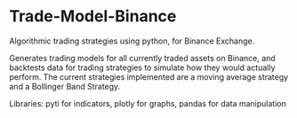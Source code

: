 # Trade-Model-Binance
Algorithmic trading strategies using python, for Binance Exchange. 

Generates trading models for all currently traded assets on Binance, and backtests data for trading strategies to simulate how they would actually perform. The current strategies implemented are a moving average strategy and a Bollinger Band Strategy. 

Libraries: pyti for indicators, plotly for graphs, pandas for data manipulation




